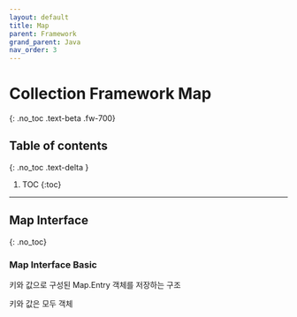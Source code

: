 ```yaml
---
layout: default
title: Map
parent: Framework
grand_parent: Java
nav_order: 3
---
```


# Collection Framework Map
{: .no_toc .text-beta .fw-700}

## Table of contents
{: .no_toc .text-delta }

1. TOC
{:toc}

---

## Map Interface
{: .no_toc}

### Map Interface Basic

키와 값으로 구성된 Map.Entry 객체를 저장하는 구조

키와 값은 모두 객체




